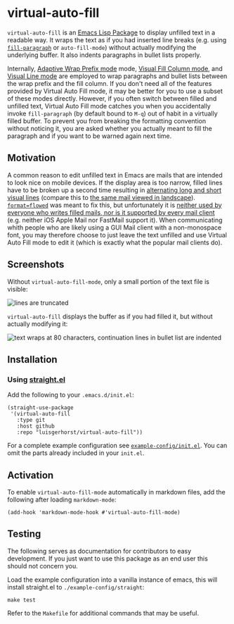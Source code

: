 # virtual-auto-fill

`virtual-auto-fill` is an [Emacs Lisp Package](https://www.gnu.org/software/emacs/manual/html_node/emacs/Packages.html) to display unfilled text in a readable way.  It wraps the text as if you had inserted line breaks (e.g. using [`fill-paragraph`](https://www.gnu.org/software/emacs/manual/html_node/emacs/Fill-Commands.html) or `auto-fill-mode`) without actually modifying the underlying buffer.  It also indents paragraphs in bullet lists properly.

Internally, [Adaptive Wrap Prefix mode](http://elpa.gnu.org/packages/adaptive-wrap.html) mode, [Visual Fill Column mode](https://github.com/joostkremers/visual-fill-column), and [Visual Line mode](https://www.gnu.org/software/emacs/manual/html_node/emacs/Visual-Line-Mode.html) are employed to wrap paragraphs and bullet lists between the wrap prefix and the fill column. If you don't need all of the features provided by Virtual Auto Fill mode, it may be better for you to use a subset of these modes directly. However, if you often switch between filled and unfilled text, Virtual Auto Fill mode catches you when you accidentally invoke `fill-paragraph` (by default bound to `M-q`) out of habit in a virtually filled buffer. To prevent you from breaking the formatting convention without noticing it, you are asked whether you actually meant to fill the paragraph and if you want to be warned again next time.

## Motivation

A common reason to edit unfilled text in Emacs are mails that are intended to look nice on mobile devices. If the display area is too narrow, filled lines have to be broken up a second time resulting in [alternating long and short visual lines](./README-filled-mail-portrait.jpeg) (compare this to [the same mail viewed in landscape](./README-filled-mail-landscape.jpeg)). [`format=flowed`](https://tools.ietf.org/html/rfc3676) was meant to fix this, but unfortunately it is [neither used by everyone who writes filled mails, nor is it supported by every mail client](https://fastmail.blog/2016/12/17/format-flowed/) (e.g. neither iOS Apple Mail nor FastMail support it). When communicating whith people who are likely using a GUI Mail client with a non-monospace font, you may therefore choose to just leave the text unfilled and use Virtual Auto Fill mode to edit it (which is exactly what the popular mail clients do).

## Screenshots

Without `virtual-auto-fill-mode`, only a small portion of the text file is visible:

![lines are truncated](./README-screenshot-default.png "A plain text file viewed without virtual-auto-fill-mode")

`virtual-auto-fill` displays the buffer as if you had filled it, but without actually modifying it:

![text wraps at 80 characters, continuation lines in bullet list are indented](./README-screenshot-virtual-auto-fill.png "A plain text file viewed with virtual-auto-fill-mode enabled")

## Installation

### Using [straight.el](https://github.com/raxod502/straight.el)

Add the following to your `.emacs.d/init.el`:

``` emacs-lisp
(straight-use-package
 '(virtual-auto-fill
   :type git
   :host github
   :repo "luisgerhorst/virtual-auto-fill"))
```

For a complete example configuration see [`example-config/init.el`](./example-config/init.el). You can omit the parts already included in your `init.el`.

## Activation

To enable `virtual-auto-fill-mode` automatically in markdown files, add the following after loading `markdown-mode`:

``` emacs-lisp
(add-hook 'markdown-mode-hook #'virtual-auto-fill-mode)
```

## Testing

The following serves as documentation for contributors to easy development. If you just want to use this package as an end user this should not concern you.

Load the example configuration into a vanilla instance of emacs, this will install straight.el to `./example-config/straight`:

``` shell
make test
```

Refer to the `Makefile` for additional commands that may be useful.

